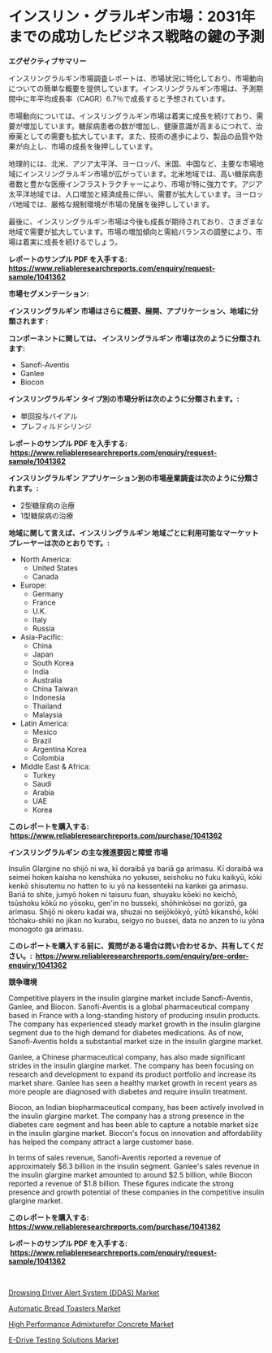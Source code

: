 <p><h1>インスリン・グラルギン市場：2031年までの成功したビジネス戦略の鍵の予測</h1></p><p><strong>エグゼクティブサマリー</strong></p>
<p><p>インスリングラルギン市場調査レポートは、市場状況に特化しており、市場動向についての簡単な概要を提供しています。インスリングラルギン市場は、予測期間中に年平均成長率（CAGR）6.7％で成長すると予想されています。</p><p>市場動向については、インスリングラルギン市場は着実に成長を続けており、需要が増加しています。糖尿病患者の数が増加し、健康意識が高まるにつれて、治療薬としての需要も拡大しています。また、技術の進歩により、製品の品質や効果が向上し、市場の成長を後押ししています。</p><p>地理的には、北米、アジア太平洋、ヨーロッパ、米国、中国など、主要な市場地域にインスリングラルギン市場が広がっています。北米地域では、高い糖尿病患者数と豊かな医療インフラストラクチャーにより、市場が特に強力です。アジア太平洋地域では、人口増加と経済成長に伴い、需要が拡大しています。ヨーロッパ地域では、厳格な規制環境が市場の発展を後押ししています。</p><p>最後に、インスリングラルギン市場は今後も成長が期待されており、さまざまな地域で需要が拡大しています。市場の増加傾向と需給バランスの調整により、市場は着実に成長を続けるでしょう。</p></p>
<p><strong>レポートのサンプル PDF を入手する: <a href="https://www.reliableresearchreports.com/enquiry/request-sample/1041362">https://www.reliableresearchreports.com/enquiry/request-sample/1041362</a></strong></p>
<p><strong>市場セグメンテーション:</strong></p>
<p><strong> インスリングラルギン 市場はさらに概要、展開、アプリケーション、地域に分類されます :</strong></p>
<p><strong>コンポーネントに関しては、 インスリングラルギン 市場は次のように分類されます: &nbsp;</strong></p>
<p><ul><li>Sanofi-Aventis</li><li>Ganlee</li><li>Biocon</li></ul></p>
<p><strong> インスリングラルギン タイプ別の市場分析は次のように分類されます。:</strong></p>
<p><ul><li>単回投与バイアル</li><li>プレフィルドシリンジ</li></ul></p>
<p><strong>レポートのサンプル PDF を入手する: &nbsp;<a href="https://www.reliableresearchreports.com/enquiry/request-sample/1041362">https://www.reliableresearchreports.com/enquiry/request-sample/1041362</a></strong></p>
<p><strong> インスリングラルギン アプリケーション別の市場産業調査は次のように分類されます。:</strong></p>
<p><ul><li>2型糖尿病の治療</li><li>1型糖尿病の治療</li></ul></p>
<p><strong>地域に関して言えば、インスリングラルギン 地域ごとに利用可能なマーケットプレーヤーは次のとおりです。:</strong></p>
<p><ul>
    <li>
        North America:
        <ul>
            <li>United States</li>
            <li>Canada</li>
        </ul>
    </li>
    <li>
        Europe:
        <ul>
            <li>Germany</li>
            <li>France</li>
            <li>U.K.</li>
            <li>Italy</li>
            <li>Russia</li>
        </ul>
    </li>
    <li>
        Asia-Pacific:
        <ul>
            <li>China</li>
            <li>Japan</li>
            <li>South Korea</li>
            <li>India</li>
            <li>Australia</li>
            <li>China Taiwan</li>
            <li>Indonesia</li>
            <li>Thailand</li>
            <li>Malaysia</li>
        </ul>
    </li>
    <li>
        Latin America:
        <ul>
            <li>Mexico</li>
            <li>Brazil</li>
            <li>Argentina Korea</li>
            <li>Colombia</li>
        </ul>
    </li>
    <li>
        Middle East & Africa:
        <ul>
            <li>Turkey</li>
            <li>Saudi</li>
            <li>Arabia</li>
            <li>UAE</li>
            <li>Korea</li>
        </ul>
    </li>
    </ul></p>
<p><strong>このレポートを購入する: &nbsp;<a href="https://www.reliableresearchreports.com/purchase/1041362">https://www.reliableresearchreports.com/purchase/1041362</a></strong></p>
<p><strong>インスリングラルギン の主な推進要因と障壁 市場</strong></p>
<p><p>Insulin Glargine no shijō ni wa, kī doraibā ya bariā ga arimasu. Kī doraibā wa seimei hoken kaisha no kenshūka no yokusei, seishoku no fuku kaikyū, kōki kenkō shisutemu no hatten to iu yō na kessenteki na kankei ga arimasu. Bariā to shite, jumyō hoken ni taisuru fuan, shuyaku kōeki no keichō, tsūshoku kōkū no yōsoku, gen'in no busseki, shōhinkōsei no gorizō, ga arimasu. Shijō ni okeru kadai wa, shuzai no seijōkōkyō, yūtō kikanshō, kōki tōchaku-shiki no jikan no kurabu, seigyo no bussei, data no anzen to iu yōna monogoto ga arimasu.</p></p>
<p><strong>このレポートを購入する前に、質問がある場合は問い合わせるか、共有してください。:&nbsp; <a href="https://www.reliableresearchreports.com/enquiry/pre-order-enquiry/1041362">https://www.reliableresearchreports.com/enquiry/pre-order-enquiry/1041362</a></strong></p>
<p><strong>競争環境</strong></p>
<p><p>Competitive players in the insulin glargine market include Sanofi-Aventis, Ganlee, and Biocon. Sanofi-Aventis is a global pharmaceutical company based in France with a long-standing history of producing insulin products. The company has experienced steady market growth in the insulin glargine segment due to the high demand for diabetes medications. As of now, Sanofi-Aventis holds a substantial market size in the insulin glargine market.</p><p>Ganlee, a Chinese pharmaceutical company, has also made significant strides in the insulin glargine market. The company has been focusing on research and development to expand its product portfolio and increase its market share. Ganlee has seen a healthy market growth in recent years as more people are diagnosed with diabetes and require insulin treatment.</p><p>Biocon, an Indian biopharmaceutical company, has been actively involved in the insulin glargine market. The company has a strong presence in the diabetes care segment and has been able to capture a notable market size in the insulin glargine market. Biocon's focus on innovation and affordability has helped the company attract a large customer base.</p><p>In terms of sales revenue, Sanofi-Aventis reported a revenue of approximately $6.3 billion in the insulin segment. Ganlee's sales revenue in the insulin glargine market amounted to around $2.5 billion, while Biocon reported a revenue of $1.8 billion. These figures indicate the strong presence and growth potential of these companies in the competitive insulin glargine market.</p></p>
<p><strong>このレポートを購入する: &nbsp; <a href="https://www.reliableresearchreports.com/purchase/1041362">https://www.reliableresearchreports.com/purchase/1041362</a></strong></p>
<p><strong>レポートのサンプル PDF を入手する: &nbsp;<a href="https://www.reliableresearchreports.com/enquiry/request-sample/1041362">https://www.reliableresearchreports.com/enquiry/request-sample/1041362</a></strong><strong></strong></p>
<p>&nbsp;</p>
<p><p><a href="https://github.com/luckyshygirl/Market-Research-Report-List-3/blob/main/drowsing-driver-alert-system-ddas-market.md">Drowsing Driver Alert System (DDAS) Market</a></p><p><a href="https://shimmer-gardenia-37a.notion.site/Automatic-Bread-Toasters-Market-Size-Furnishes-Valuable-Information-Encompassing-Market-Share-Marke-7e96c7e6355d47df9fc21f460a4b0a6c">Automatic Bread Toasters Market</a></p><p><a href="https://view.publitas.com/reportprime-1/insights-into-high-performance-admixturefor-concrete-market-size-analysing-market-share-trends-and-growth-from-2023-to-2030/">High Performance Admixturefor Concrete Market</a></p><p><a href="https://github.com/markusgodoy/Market-Research-Report-List-2/blob/main/e-drive-testing-solutions-market.md">E-Drive Testing Solutions Market</a></p></p>
